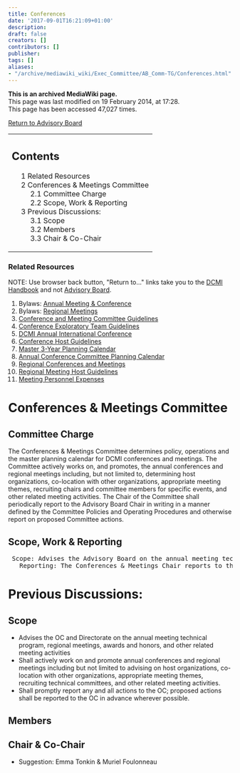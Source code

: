 ```yaml
---
title: Conferences
date: '2017-09-01T16:21:09+01:00'
description: 
draft: false
creators: []
contributors: []
publisher: 
tags: []
aliases:
- "/archive/mediawiki_wiki/Exec_Committee/AB_Comm-TG/Conferences.html"
---
```


 **This is an archived MediaWiki page.**  
This page was last modified on 19 February 2014, at 17:28.  
This page has been accessed 47,027 times.

[Return to Advisory Board](/archive/mediawiki_wiki/Exec_Committee/AB_Comm-TG "Exec Committee/AB Comm-TG")

<table id="toc" class="toc">
  <tr>
    <td>
      <div id="toctitle">
        <h2>Contents</h2>
      </div>
      <ul>
        <li class="toclevel-1 tocsection-1"><a href="#Related_Resources"><span class="tocnumber">1</span> <span class="toctext">Related Resources</span></a></li>
        <li class="toclevel-1 tocsection-2">
          <a href="#Conferences_.26_Meetings_Committee"><span class="tocnumber">2</span> <span class="toctext">Conferences &amp; Meetings Committee</span></a>
          <ul>
            <li class="toclevel-2 tocsection-3"><a href="#Committee_Charge"><span class="tocnumber">2.1</span> <span class="toctext">Committee Charge</span></a></li>
            <li class="toclevel-2 tocsection-4"><a href="#Scope.2C_Work_.26_Reporting"><span class="tocnumber">2.2</span> <span class="toctext">Scope, Work &amp; Reporting</span></a></li>
          </ul>
        </li>
        <li class="toclevel-1 tocsection-5">
          <a href="#Previous_Discussions:"><span class="tocnumber">3</span> <span class="toctext">Previous Discussions:</span></a>
          <ul>
            <li class="toclevel-2 tocsection-6"><a href="#Scope"><span class="tocnumber">3.1</span> <span class="toctext">Scope</span></a></li>
            <li class="toclevel-2 tocsection-7"><a href="#Members"><span class="tocnumber">3.2</span> <span class="toctext">Members</span></a></li>
            <li class="toclevel-2 tocsection-8"><a href="#Chair_.26_Co-Chair"><span class="tocnumber">3.3</span> <span class="toctext">Chair &amp; Co-Chair</span></a></li>
          </ul>
        </li>
      </ul>
    </td>
  </tr>
</table>


### Related Resources 

NOTE: Use browser back button, "Return to..." links take you to the [DCMI Handbook](/archive/mediawiki_wiki/DCMI_Handbook "DCMI Handbook") and not [Advisory Board](/archive/mediawiki_wiki/Exec_Committee/AB_Comm-TG "Exec Committee/AB Comm-TG").

1. Bylaws: [Annual Meeting & Conference](http://dublincore.org/about/bylaws/index.shtml#article4d)
2. Bylaws: [Regional Meetings](http://dublincore.org/about/bylaws/index.shtml#article4e)
3. [Conference and Meeting Committee Guidelines](/archive/mediawiki_wiki/DCMI_Handbook/Conference_Guidelines/Steering_Committee "DCMI Handbook/Conference Guidelines/Steering Committee")
4. [Conference Exploratory Team Guidelines](/archive/mediawiki_wiki/DCMI_Handbook/Conference_Guidelines/Exploratory_Team_Guidelines "DCMI Handbook/Conference Guidelines/Exploratory Team Guidelines")
5. [DCMI Annual International Conference](/archive/mediawiki_wiki/DCMI_Handbook/Int_Conf "DCMI Handbook/Int Conf")
  1. [Conference Host Guidelines](/index.php?title=DCMI_Handbook/Int_Conf/Host_Guidelines&action=edit&redlink=1 "DCMI Handbook/Int Conf/Host Guidelines (page does not exist)")
  2. [Master 3-Year Planning Calendar](/archive/mediawiki_wiki/DCMI_Handbook/Int_Conf/Master_Calendar "DCMI Handbook/Int Conf/Master Calendar")
  3. [Annual Conference Committee Planning Calendar](/archive/mediawiki_wiki/DCMI_Handbook/Int_Conf/Annual_Meeting "DCMI Handbook/Int Conf/Annual Meeting")
6. [Regional Conferences and Meetings](/archive/mediawiki_wiki/DCMI_Handbook/Reg_Conf "DCMI Handbook/Reg Conf")
  1. [Regional Meeting Host Guidelines](/archive/mediawiki_wiki/DCMI_Handbook/Reg_Conf/Host_Guidelines "DCMI Handbook/Reg Conf/Host Guidelines")
7. [Meeting Personnel Expenses](/archive/mediawiki_wiki/DCMI_Handbook/Conference_Guidelines/Personnel_Support "DCMI Handbook/Conference Guidelines/Personnel Support")

# Conferences & Meetings Committee 

## Committee Charge

The Conferences & Meetings Committee determines policy, operations and the master planning calendar for DCMI conferences and meetings. The Committee actively works on, and promotes, the annual conferences and regional meetings including, but not limited to, determining host organizations, co-location with other organizations, appropriate meeting themes, recruiting chairs and committee members for specific events, and other related meeting activities. The Chair of the Committee shall periodically report to the Advisory Board Chair in writing in a manner defined by the Committee Policies and Operating Procedures and otherwise report on proposed Committee actions.

## Scope, Work & Reporting
<pre> Scope: Advises the Advisory Board on the annual meeting technical program, regional meetings, awards and honors, and other related meeting activities.'
   Reporting: The Conferences &amp; Meetings Chair reports to the Advisory Board Chair in a manner set out in the Board Policies &amp; Procedures 
</pre>

# Previous Discussions:

## Scope 

- Advises the OC and Directorate on the annual meeting technical program, regional meetings, awards and honors, and other related meeting activities
- Shall actively work on and promote annual conferences and regional meetings including but not limited to advising on host organizations, co-location with other organizations, appropriate meeting themes, recruiting technical committees, and other related meeting activities.
- Shall promptly report any and all actions to the OC; proposed actions shall be reported to the OC in advance wherever possible.

## Members 

## Chair & Co-Chair 

- Suggestion: Emma Tonkin & Muriel Foulonneau

